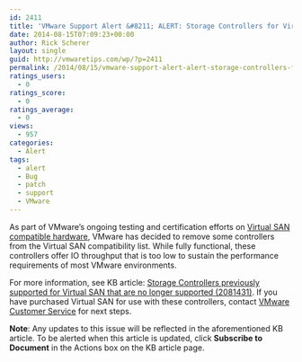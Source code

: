 ```yaml
---
id: 2411
title: 'VMware Support Alert &#8211; ALERT: Storage Controllers for Virtual SAN that are no longer supported'
date: 2014-08-15T07:09:23+00:00
author: Rick Scherer
layout: single
guid: http://vmwaretips.com/wp/?p=2411
permalink: /2014/08/15/vmware-support-alert-alert-storage-controllers-for-virtual-san-that-are-no-longer-supported/
ratings_users:
  - 0
ratings_score:
  - 0
ratings_average:
  - 0
views:
  - 957
categories:
  - Alert
tags:
  - alert
  - Bug
  - patch
  - support
  - VMware
---
```

As part of VMware’s ongoing testing and certification efforts on <a href="http://bit.ly/1qcldk7" target="_blank">Virtual SAN compatible hardware</a>, VMware has decided to remove some controllers from the Virtual SAN compatibility list. While fully functional, these controllers offer IO throughput that is too low to sustain the performance requirements of most VMware environments.

For more information, see KB article: <a href="http://bit.ly/Vz9xAg" target="_blank">Storage Controllers previously supported for Virtual SAN that are no longer supported (2081431)</a>. If you have purchased Virtual SAN for use with these controllers, contact <a href="http://bit.ly/1qclfbN" target="_blank">VMware Customer Service</a> for next steps.

**Note**: Any updates to this issue will be reflected in the aforementioned KB article. To be alerted when this article is updated, click **Subscribe to Document** in the Actions box on the KB article page.